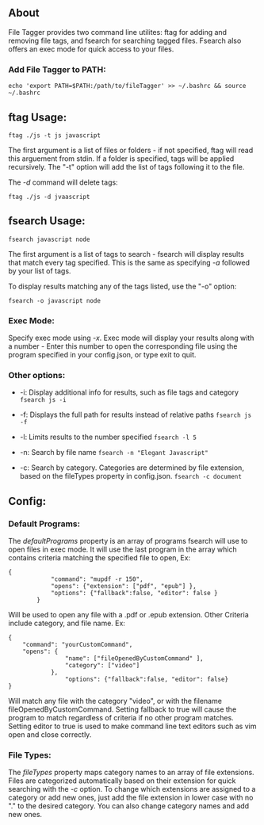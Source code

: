 
## About 
File Tagger provides two command line utilites: ftag for adding and removing file tags, and fsearch for searching tagged files. Fsearch also offers an exec mode for quick access to your files. 


### Add File Tagger to PATH: 
```
echo 'export PATH=$PATH:/path/to/fileTagger' >> ~/.bashrc && source ~/.bashrc
```

## ftag Usage: 

```
ftag ./js -t js javascript
```
The first argument is a list of files or folders - if not specified, ftag will read this arguement from stdin. If a folder is specified, tags will be applied recursively.  The "-t" option will add the list of tags following it to the file. 

The *-d* command will delete tags: 
```
ftag ./js -d jvaascript
```


## fsearch Usage: 
```
fsearch javascript node
```
The first argument is a list of tags to search - fsearch will display results that match every tag specified. This is the same as specifying *-a* followed by your list of tags. 

To display results matching any of the tags listed, use the "-o" option: 
```
fsearch -o javascript node
```

### Exec Mode: 
Specify exec mode using *-x*. Exec mode will display your results along with a number - Enter this number to open the corresponding file using the program specified in your config.json, or type exit to quit.  

### Other options: 

* -i: Display additional info for results, such as file tags and category ` fsearch js -i `

* -f: Displays the full path for results instead of relative paths ` fsearch js -f `

* -l: Limits results to the number specified ` fsearch -l 5 `

* -n: Search by file name `fsearch -n "Elegant Javascript" `

* -c: Search by category. Categories are determined by file extension, based on the fileTypes property in config.json. `fsearch -c document`


## Config: 
### Default Programs: 
The *defaultPrograms* property is an array of programs fsearch will use to open files in exec mode. It will use the last program in the array which contains criteria matching the specified file to open, Ex: 

```
{
            "command": "mupdf -r 150", 
            "opens": {"extension": ["pdf", "epub"] },
            "options": {"fallback":false, "editor": false }
        }
```

Will be used to open any file with a .pdf or .epub extension. Other Criteria include category, and file name. Ex: 

```
{
    "command": "yourCustomCommand", 
    "opens": { 
                "name": ["fileOpenedByCustomCommand" ],
                "category": ["video"]
            },
                "options": {"fallback":false, "editor": false}
}
```

Will match any file with the category "video", or with the filename fileOpenedByCustomCommand. 
Setting fallback to true will cause the program to match regardless of criteria if no other program matches. Setting editor to true is used to make command line text editors such as vim open and close correctly.  

### File Types: 
The *fileTypes* property maps category names to an array of file extensions. Files are categorized automatically based on their extension for quick searching with the *-c* option. To change which extensions are assigned to a category or add new ones, just add the file extension in lower case with no "." to the desired category. You can also change category names and add new ones.

